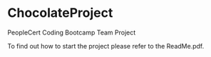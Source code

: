 # ChocolateProject
PeopleCert Coding Bootcamp Team Project

To find out how to start the project please refer to the ReadMe.pdf.
